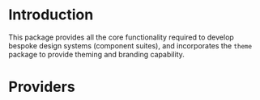 # Introduction
This package provides all the core functionality required to develop bespoke design systems (component suites), and incorporates the `theme` package to provide theming and branding capability.

# Providers
